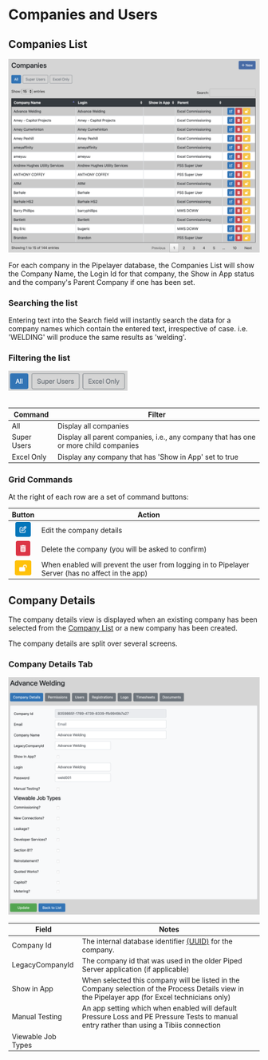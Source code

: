 # Companies and Users

## Companies List

![Companies List](./md-images/companies-list.png)

For each company in the Pipelayer database, the Companies List will show the Company Name, the Login Id for that company, the Show in App status and the company's Parent Company if one has been set.

### Searching the list

Entering text into the Search field will instantly search the data for a company names which contain the entered text, irrespective of case.  i.e. 'WELDING' will produce the same results as 'welding'.

### Filtering the list

<img src="./md-images/companies-list-filter-buttons.png" height="40" alt="Companies list filter buttons">
<br>
<br>

| Command | Filter |
| ------- | ------ |
| All | Display all companies |
| Super Users | Display all parent companies, i.e., any company that has one or more child companies |
| Excel Only | Display any company that has 'Show in App' set to true |

### Grid Commands

At the right of each row are a set of command buttons:

| Button | Action |
| ------ | ------ |
| <center><img src="./md-images/blue-edit.png" height="30" style="color: white" alt="edit button"></center> | Edit the company details |
| <center><img src="./md-images/red-trash.png" height="30" style="color: white" alt="edit button"></center> | Delete the company (you will be asked to confirm) |
| <center><img src="./md-images/yellow-lock.png" height="30" style="color: white" alt="edit button"></center> | When enabled will prevent the user from logging in to Pipelayer Server (has no affect in the app) |

## Company Details

The company details view is displayed when an existing company has been selected from the [Company List](#companies-list) or a new company has been created.

The company details are split over several screens.

### Company Details Tab

![Company Details](./md-images/company-details.png)

| Field | Notes |
| ----- | ----- |
| Company Id | The internal database identifier [(UUID)](https://en.wikipedia.org/wiki/Universally_unique_identifier) for the company. |
| LegacyCompanyId | The company id that was used in the older Piped Server application (if applicable) |
| Show in App | When selected this company will be listed in the Company selection of the Process Details view in the Pipelayer app (for Excel technicians only) |
| Manual Testing | An app setting which when enabled will default Pressure Loss and PE Pressure Tests to manual entry rather than using a Tibiis connection |
| Viewable Job Types | |